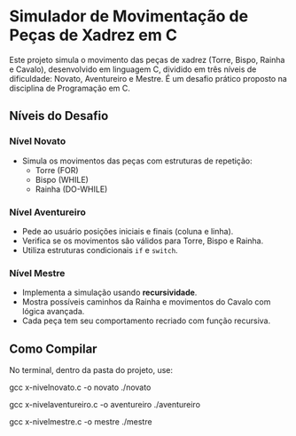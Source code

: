 #  Simulador de Movimentação de Peças de Xadrez em C

Este projeto simula o movimento das peças de xadrez (Torre, Bispo, Rainha e Cavalo), desenvolvido em linguagem C, dividido em três níveis de dificuldade: Novato, Aventureiro e Mestre. É um desafio prático proposto na disciplina de Programação em C.

##  Níveis do Desafio

### Nível Novato
- Simula os movimentos das peças com estruturas de repetição:
  - Torre (FOR)
  - Bispo (WHILE)
  - Rainha (DO-WHILE)

### Nível Aventureiro
- Pede ao usuário posições iniciais e finais (coluna e linha).
- Verifica se os movimentos são válidos para Torre, Bispo e Rainha.
- Utiliza estruturas condicionais `if` e `switch`.

### Nível Mestre
- Implementa a simulação usando **recursividade**.
- Mostra possíveis caminhos da Rainha e movimentos do Cavalo com lógica avançada.
- Cada peça tem seu comportamento recriado com função recursiva.

## Como Compilar

No terminal, dentro da pasta do projeto, use:

gcc x-nivelnovato.c -o novato
./novato

gcc x-nivelaventureiro.c -o aventureiro
./aventureiro

gcc x-nivelmestre.c -o mestre
./mestre

